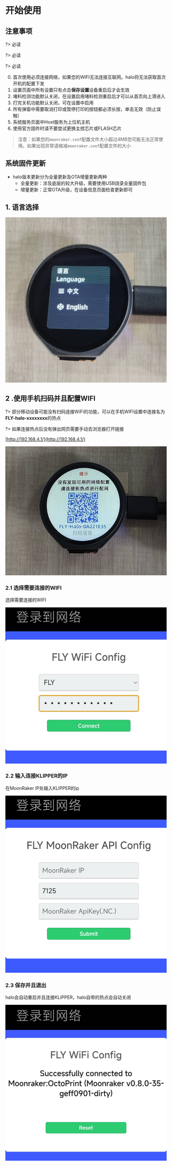 # 开始使用

## 注意事项

?> 必读

?> 必读

?> 必读

0. 首次使用必须连接网络，如果您的WIFI无法连接互联网。halo将无法获取首次开机的配置下发
1. 设置页面中所有设置只有点击**保存设置**设备重启后才会生效
2. 堵料检测功能默认关闭，在设置启用堵料检测重启后才可以从首页向上滑进入
3. 打完关机功能默认关闭，可在设置中启用
4. 所有弹窗中需要取消打印或暂停打印的按钮都必须长按，单击无效（防止误触）
5. 系统服务页面中Host服务为上位机主机
6. 使用官方固件时请不要尝试更换主控芯片或FLASH芯片

> 注意：如果您的`moonraker.conf`配置文件大小超过4MB您可能无法正常使用。如果出现异常请缩减`moonraker.conf`配置文件的大小

## 系统固件更新

* halo版本更新分为全量更新及OTA增量更新两种
    * 全量更新：涉及底层的较大升级，需要使用USB烧录全量固件包
    * 增量更新：正常OTA升级，在设备信息页面检查更新即可

## 1. 语言选择

![language](../../images/boards/fly_halo/language.png)

## 2 .使用手机扫码并且配置WIFI

?> 部分移动设备可能没有扫码连接WiFi的功能，可以在手机WIFI设置中连接名为**FLY-halo-xxxxxxxx**的热点

?> 如果连接热点后没有弹出网页需要手动去浏览器打开链接


[http://192.168.4.1/](http://192.168.4.1/)


![wifi](../../images/boards/fly_halo/wifi.png)

### 2.1 选择需要连接的WIFI

选择需要连接的WIFI

![WIFI](../../images/boards/fly_halo/WIFI-1.png)

### 2.2 输入连接KLIPPER的IP

在MoonRaker IP处输入KLIPPER的ip

![wifi-2](../../images/boards/fly_halo/wifi-2.png)

### 2.3 保存并且退出

halo会自动重启并且连接KLIPPER，halo自带的热点会自动关闭

![wifi-3](../../images/boards/fly_halo/WIFI-3.png)

